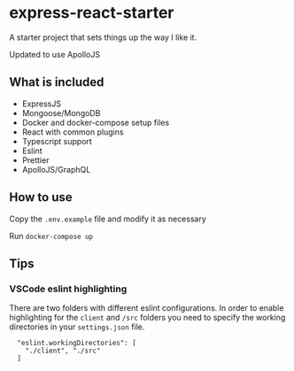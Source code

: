 # express-react-starter
A starter project that sets things up the way I like it.

Updated to use ApolloJS

## What is included

* ExpressJS
* Mongoose/MongoDB
* Docker and docker-compose setup files
* React with common plugins
* Typescript support
* Eslint
* Prettier
* ApolloJS/GraphQL

## How to use

Copy the `.env.example` file and modify it as necessary

Run `docker-compose up`

## Tips

### VSCode eslint highlighting

There are two folders with different eslint configurations. In order to
enable highlighting for the `client` and `/src` folders you need to specify
the working directories in your `settings.json` file.

```
  "eslint.workingDirectories": [
    "./client", "./src"
  ]
```